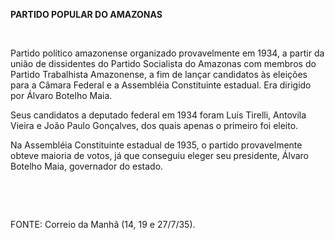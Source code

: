 **PARTIDO POPULAR DO AMAZONAS**

 

Partido político amazonense organizado provavelmente em 1934, a partir
da união de dissidentes do Partido Socialista do Amazonas com membros do
Partido Trabalhista Amazonense, a fim de lançar candidatos às eleições
para a Câmara Federal e a Assembléia Constituinte estadual. Era dirigido
por Álvaro Botelho Maia.

Seus candidatos a deputado federal em 1934 foram Luís Tirelli, Antovila
Vieira e João Paulo Gonçalves, dos quais apenas o primeiro foi eleito.

Na Assembléia Constituinte estadual de 1935, o partido provavelmente
obteve maioria de votos, já que conseguiu eleger seu presidente, Álvaro
Botelho Maia, governador do estado.

 

 

FONTE: Correio da Manhã (14, 19 e 27/7/35).

 
